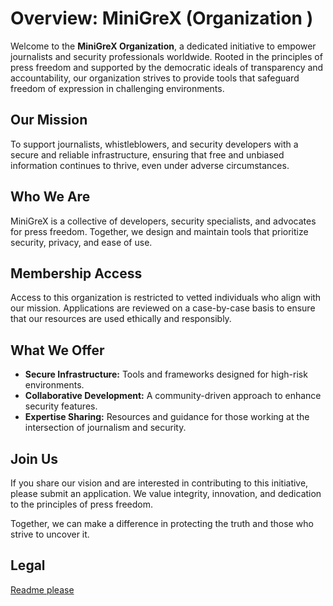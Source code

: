 # Overview: MiniGreX (Organization )

Welcome to the **MiniGreX Organization**, a dedicated initiative to empower journalists and security professionals worldwide. Rooted in the principles of press freedom and supported by the democratic ideals of transparency and accountability, our organization strives to provide tools that safeguard freedom of expression in challenging environments.

## **Our Mission**
To support journalists, whistleblowers, and security developers with a secure and reliable infrastructure, ensuring that free and unbiased information continues to thrive, even under adverse circumstances.

## **Who We Are**
MiniGreX is a collective of developers, security specialists, and advocates for press freedom. Together, we design and maintain tools that prioritize security, privacy, and ease of use.

## **Membership Access**
Access to this organization is restricted to vetted individuals who align with our mission. Applications are reviewed on a case-by-case basis to ensure that our resources are used ethically and responsibly.

## **What We Offer**
- **Secure Infrastructure:** Tools and frameworks designed for high-risk environments.
- **Collaborative Development:** A community-driven approach to enhance security features.
- **Expertise Sharing:** Resources and guidance for those working at the intersection of journalism and security.

## **Join Us**
If you share our vision and are interested in contributing to this initiative, please submit an application. We value integrity, innovation, and dedication to the principles of press freedom.

Together, we can make a difference in protecting the truth and those who strive to uncover it.

## Legal
[Readme please](LEGAL.md) 
